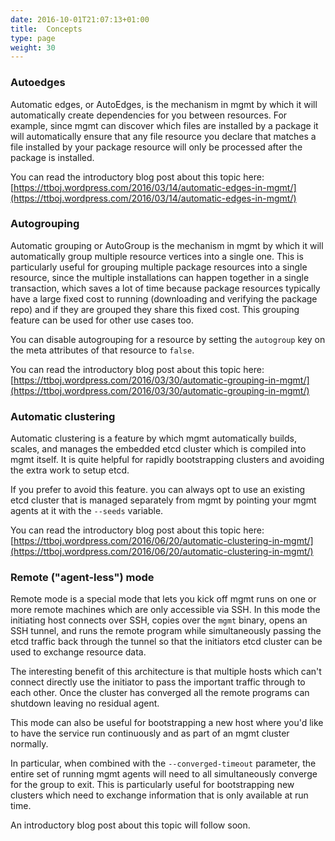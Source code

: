 ```yaml
---
date: 2016-10-01T21:07:13+01:00
title:  Concepts
type: page
weight: 30
---
```


### Autoedges

Automatic edges, or AutoEdges, is the mechanism in mgmt by which it will
automatically create dependencies for you between resources. For example,
since mgmt can discover which files are installed by a package it will
automatically ensure that any file resource you declare that matches a
file installed by your package resource will only be processed after the
package is installed.

You can read the introductory blog post about this topic here:
[https://ttboj.wordpress.com/2016/03/14/automatic-edges-in-mgmt/](https://ttboj.wordpress.com/2016/03/14/automatic-edges-in-mgmt/)


### Autogrouping

Automatic grouping or AutoGroup is the mechanism in mgmt by which it will
automatically group multiple resource vertices into a single one. This is
particularly useful for grouping multiple package resources into a single
resource, since the multiple installations can happen together in a single
transaction, which saves a lot of time because package resources typically have
a large fixed cost to running (downloading and verifying the package repo) and
if they are grouped they share this fixed cost. This grouping feature can be
used for other use cases too.

You can disable autogrouping for a resource by setting the `autogroup` key on
the meta attributes of that resource to `false`.


You can read the introductory blog post about this topic here:
[https://ttboj.wordpress.com/2016/03/30/automatic-grouping-in-mgmt/](https://ttboj.wordpress.com/2016/03/30/automatic-grouping-in-mgmt/)


### Automatic clustering

Automatic clustering is a feature by which mgmt automatically builds, scales,
and manages the embedded etcd cluster which is compiled into mgmt itself. It is
quite helpful for rapidly bootstrapping clusters and avoiding the extra work to
setup etcd.

If you prefer to avoid this feature. you can always opt to use an existing etcd
cluster that is managed separately from mgmt by pointing your mgmt agents at it
with the `--seeds` variable.

You can read the introductory blog post about this topic here:
[https://ttboj.wordpress.com/2016/06/20/automatic-clustering-in-mgmt/](https://ttboj.wordpress.com/2016/06/20/automatic-clustering-in-mgmt/)


### Remote ("agent-less") mode

Remote mode is a special mode that lets you kick off mgmt runs on one or more
remote machines which are only accessible via SSH. In this mode the initiating
host connects over SSH, copies over the `mgmt` binary, opens an SSH tunnel, and
runs the remote program while simultaneously passing the etcd traffic back
through the tunnel so that the initiators etcd cluster can be used to exchange
resource data.

The interesting benefit of this architecture is that multiple hosts which can't
connect directly use the initiator to pass the important traffic through to each
other. Once the cluster has converged all the remote programs can shutdown
leaving no residual agent.

This mode can also be useful for bootstrapping a new host where you'd like to
have the service run continuously and as part of an mgmt cluster normally.

In particular, when combined with the `--converged-timeout` parameter, the
entire set of running mgmt agents will need to all simultaneously converge for
the group to exit. This is particularly useful for bootstrapping new clusters
which need to exchange information that is only available at run time.

An introductory blog post about this topic will follow soon.
